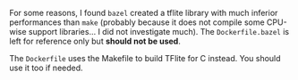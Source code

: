 For some reasons, I found `bazel` created a tflite library with much inferior performances than `make` (probably because it does not compile some CPU-wise support libraries... I did not investigate much). The `Dockerfile.bazel` is left for reference only but **should not be used**.

The `Dockerfile` uses the Makefile to build TFlite for C instead. You should use it too if needed.
